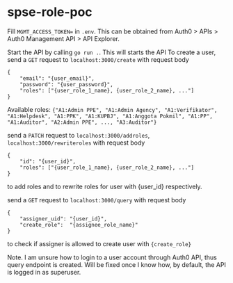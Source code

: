 # spse-role-poc

Fill `MGMT_ACCESS_TOKEN=` in `.env`. This can be obtained from Auth0 > APIs > Auth0 Management API > API Explorer.

Start the API by calling `go run .`. This will starts the API
To create a user, send a `GET` request to `localhost:3000/create` with request body
```
{
    "email": "{user_email}",
    "password": "{user_password}",
    "roles": ["{user_role_1_name}, {user_role_2_name}, ..."]
}
```
Available roles: `{"A1:Admin PPE", "A1:Admin Agency", "A1:Verifikator", "A1:Helpdesk", "A1:PPK", "A1:KUPBJ", "A1:Anggota Pokmil", "A1:PP", "A1:Auditor", "A2:Admin PPE", ..., "A3:Auditor"}` 


send a `PATCH` request to `localhost:3000/addroles`, `localhost:3000/rewriteroles` with request body
```
{
    "id": "{user_id}",
    "roles": ["{user_role_1_name}, {user_role_2_name}, ..."]
}
```
to add roles and to rewrite roles for user with {user_id} respectively.

send a `GET` request to `localhost:3000/query` with request body
```
{
    "assigner_uid": "{user_id}",
    "create_role":  "{assignee_role_name}"
}
```
to check if assigner is allowed to create user with `{create_role}`


Note. I am unsure how to login to a user account through Auth0 API, thus query endpoint is created. Will be fixed once I know how, by default, the API is logged in as superuser.
